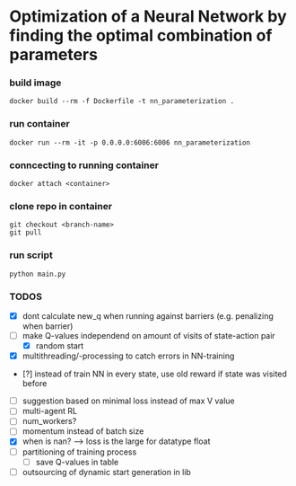 # Optimization of a Neural Network by finding the optimal combination of parameters

### build image
    docker build --rm -f Dockerfile -t nn_parameterization .

### run container
    docker run --rm -it -p 0.0.0.0:6006:6006 nn_parameterization

### conncecting to running container
    docker attach <container>

### clone repo in container
    git checkout <branch-name>
    git pull

### run script
    python main.py

### TODOS
- [X] dont calculate new_q when running against barriers (e.g. penalizing when barrier)
- [ ] make Q-values independend on amount of visits of state-action pair
    - [X] random start
- [X] multithreading/-processing to catch errors in NN-training
- [?] instead of train NN in every state, use old reward if state was visited before
- [ ] suggestion based on minimal loss instead of max V value
- [ ] multi-agent RL
- [ ] num_workers?
- [ ] momentum instead of batch size
- [X] when is nan? --> loss is the large for datatype float
- [ ] partitioning of training process
    - [ ] save Q-values in table
- [ ] outsourcing of dynamic start generation in lib